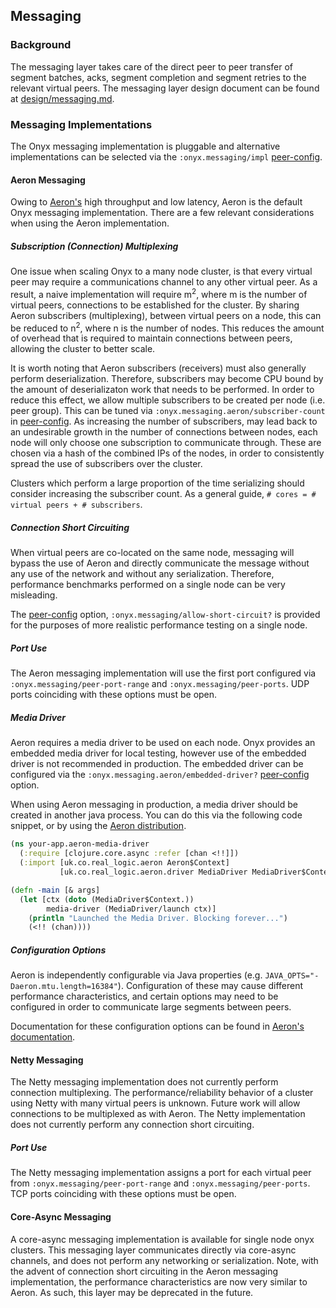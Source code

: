 ## Messaging

### Background

The messaging layer takes care of the direct peer to peer transfer of segment
batches, acks, segment completion and segment retries to the relevant virtual
peers. The messaging layer design document can be found at
[design/messaging.md](../design/messaging.md).

### Messaging Implementations

The Onyx messaging implementation is pluggable and alternative implementations
can be selected via the `:onyx.messaging/impl` [peer-config](peer-config.md).

#### Aeron Messaging

Owing to [Aeron's](https://github.com/real-logic/Aeron) high throughput and low
latency, Aeron is the default Onyx messaging implementation. There are a few
relevant considerations when using the Aeron implementation.

##### Subscription (Connection) Multiplexing

One issue when scaling Onyx to a many node cluster, is that every virtual peer
may require a communications channel to any other virtual peer. As a result, a
naive implementation will require m<sup>2</sup>, where m is the number of
virtual peers, connections to be established for the cluster. By sharing Aeron
subscribers (multiplexing), between virtual peers on a node, this can be
reduced to n<sup>2</sup>, where n is the number of nodes. This reduces the
amount of overhead that is required to maintain connections between peers,
allowing the cluster to better scale.

It is worth noting that Aeron subscribers (receivers) must also generally
perform deserialization.  Therefore, subscribers may become CPU bound by the
amount of deserializaton work that needs to be performed. In order to reduce
this effect, we allow multiple subscribers to be created per node (i.e. peer
group). This can be tuned via `:onyx.messaging.aeron/subscriber-count` in
[peer-config](peer-config.md). As increasing the number of subscribers, may
lead back to an undesirable growth in the number of connections between nodes,
each node will only choose one subscription to communicate through. These are
chosen via a hash of the combined IPs of the nodes, in order to consistently
spread the use of subscribers over the cluster.

Clusters which perform a large proportion of the time serializing should
consider increasing the subscriber count. As a general guide, `# cores = #
virtual peers + # subscribers`.

##### Connection Short Circuiting

When virtual peers are co-located on the same node, messaging will bypass the
use of Aeron and directly communicate the message without any use of the
network and without any serialization. Therefore, performance benchmarks
performed on a single node can be very misleading.

The [peer-config](peer-config.md) option, `:onyx.messaging/allow-short-circuit?`
is provided for the purposes of more realistic performance testing on a single node.

##### Port Use

The Aeron messaging implementation will use the first port configured via
`:onyx.messaging/peer-port-range` and `:onyx.messaging/peer-ports`. UDP ports
coinciding with these options must be open.

##### Media Driver

Aeron requires a media driver to be used on each node. Onyx provides an
embedded media driver for local testing, however use of the embedded driver is
not recommended in production. The embedded driver can be configured via the
`:onyx.messaging.aeron/embedded-driver?` [peer-config](peer-config.md) option.

When using Aeron messaging in production, a media driver should be created in
another java process. You can do this via the following code snippet, or by using the [Aeron distribution](https://github.com/real-logic/Aeron#media-driver-packaging).

```clojure
(ns your-app.aeron-media-driver
  (:require [clojure.core.async :refer [chan <!!]])
  (:import [uk.co.real_logic.aeron Aeron$Context]
           [uk.co.real_logic.aeron.driver MediaDriver MediaDriver$Context ThreadingMode]))

(defn -main [& args]
  (let [ctx (doto (MediaDriver$Context.))
        media-driver (MediaDriver/launch ctx)]
    (println "Launched the Media Driver. Blocking forever...")
    (<!! (chan))))
```

##### Configuration Options

Aeron is independently configurable via Java properties (e.g.  `JAVA_OPTS="-Daeron.mtu.length=16384"`). 
Configuration of these may cause different performance characteristics, and
certain options may need to be configured in order to communicate large segments between peers.

Documentation for these configuration options can be found in 
[Aeron's documentation](https://github.com/real-logic/Aeron/wiki/Configuration-Options).

#### Netty Messaging

The Netty messaging implementation does not currently perform connection
multiplexing. The performance/reliability behavior of a cluster using Netty
with many virtual peers is unknown. Future work will allow connections to be
multiplexed as with Aeron. The Netty implementation does not currently perform
any connection short circuiting.

##### Port Use

The Netty messaging implementation assigns a port for each virtual peer from
`:onyx.messaging/peer-port-range` and `:onyx.messaging/peer-ports`. TCP ports
coinciding with these options must be open.


####  Core-Async Messaging

A core-async messaging implementation is available for single node onyx
clusters. This messaging layer communicates directly via core-async channels,
and does not perform any networking or serialization. Note, with the advent of
connection short circuiting in the Aeron messaging  implementation, the performance
characteristics are now very similar to Aeron. As such, this layer may be
deprecated in the future.
